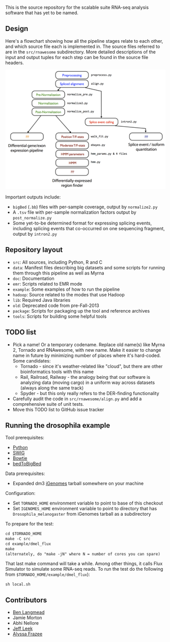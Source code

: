 This is the source repository for the scalable suite RNA-seq analysis
software that has yet to be named.

Design
------

Here's a flowchart showing how all the pipeline stages relate to each other,
and which source file each is implemented in.  The source files referred to
are in the `src/rnawesome` subdirectory.  More detailed descriptions of the
input and output tuples for each step can be found in the source file
headers.

![Design flowchart](doc/design_figure.png "Design flowchart")

Important outputs include:
* `bigBed` (`.bb`) files with per-sample coverage, output by `normalize2.py`
* A `.tsv` file with per-sample normalization factors output by
  `post_normalize.py`
* Some yet-to-be determined format for expressing splicing events, including
  splicing events that co-occurred on one sequencing fragment, output by
  `intron2.py`

Repository layout
-----------------

* `src`: All sources, including Python, R and C
* `data`: Manifest files describing big datasets and some scripts for running
  them through this pipeline as well as Myrna
* `doc`: Documentation
* `emr`: Scripts related to EMR mode
* `example`: Some examples of how to run the pipeline
* `hadoop`: Source related to the modes that use Hadoop
* `lib`: Required Java libraries
* `old`: Deprecated code from pre-Fall-2013
* `package`: Scripts for packaging up the tool and reference archives
* `tools`: Scripts for building some helpful tools

TODO list
---------

* Pick a name!  Or a temporary codename.  Replace old name(s) like Myrna 2,
  Tornado and RNAwesome, with new name.  Make it easier to change name in
  future by minimizing number of places where it's hard-coded.  Some candidates:
    * Tornado - since it's weather-related like "cloud", but there are other
      bioinformatics tools with this name
    * Rail, Railroad, Railway - the analogy being that our software is
      analyzing data (moving cargo) in a uniform way across datasets (always
      along the same track)
    * Spyder - but this only really refers to the DER-finding functionality
* Carefully audit the code in `src/rnawesome/align.py` and add a comprehensive
  suite of unit tests.
* Move this TODO list to GitHub issue tracker

Running the drosophila example
------------------------------

Tool prerequisites:
* [Python]
* [SWIG]
* [Bowtie]
* [bedToBigBed]

[Python]: http://www.python.org
[SWIG]: http://www.swig.org
[Bowtie]: http://bowtie-bio.sourceforge.net/index.shtml
[bedToBigBed]: http://hgdownload.cse.ucsc.edu/admin/exe/

Data prerequisites:
* Expanded dm3 [iGenomes] tarball somewhere on your machine

[iGenomes]: http://support.illumina.com/sequencing/sequencing_software/igenome.ilmn

Configuration:
* Set `TORNADO_HOME` environment variable to point to base of this checkout
* Set `IGENOMES_HOME` environment variable to point to directory that has
  `Drosophila_melanogaster` from iGenomes tarball as a subdirectory

To prepare for the test:

    cd $TORNADO_HOME
    make -C src
    cd example/dmel_flux
    make
    (alternately, do "make -jN" where N = number of cores you can spare)

That last make command will take a while.  Among other things, it calls Flux
Simulator to simulate some RNA-seq reads.  To run the test do the following
from `$TORNADO_HOME/example/dmel_flux`):

    sh local.sh

Contributors
------------

* [Ben Langmead]
* Jamie Morton
* Abhi Nellore
* [Jeff Leek]
* [Alyssa Frazee]

[Ben Langmead]: http://www.cs.jhu.edu/~langmea/index.shtml
[Jeff Leek]: http://www.biostat.jhsph.edu/~jleek/
[Alyssa Frazee]: http://alyssafrazee.com
